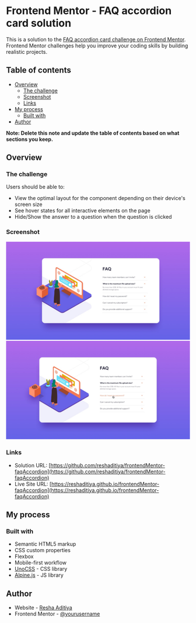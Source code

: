 # Frontend Mentor - FAQ accordion card solution

This is a solution to the [FAQ accordion card challenge on Frontend Mentor](https://www.frontendmentor.io/challenges/faq-accordion-card-XlyjD0Oam). Frontend Mentor challenges help you improve your coding skills by building realistic projects. 

## Table of contents

- [Overview](#overview)
  - [The challenge](#the-challenge)
  - [Screenshot](#screenshot)
  - [Links](#links)
- [My process](#my-process)
  - [Built with](#built-with)
- [Author](#author)

**Note: Delete this note and update the table of contents based on what sections you keep.**

## Overview

### The challenge

Users should be able to:

- View the optimal layout for the component depending on their device's screen size
- See hover states for all interactive elements on the page
- Hide/Show the answer to a question when the question is clicked

### Screenshot

![](./design/desktop-design.jpg)
![](./design/active-states.jpg)

### Links

- Solution URL: [https://github.com/reshaditiya/frontendMentor-faqAccordion](https://github.com/reshaditiya/frontendMentor-faqAccordion)
- Live Site URL: [https://reshaditiya.github.io/frontendMentor-faqAccordion](https://reshaditiya.github.io/frontendMentor-faqAccordion)

## My process

### Built with

- Semantic HTML5 markup
- CSS custom properties
- Flexbox
- Mobile-first workflow
- [UnoCSS](https://unocss.dev) - CSS library
- [Alpine.js](https://alpinejs.dev) - JS library

## Author

- Website - [Resha Aditiya](https://reshaditiya.com)
- Frontend Mentor - [@yourusername](https://www.frontendmentor.io/profile/reshaditiya)